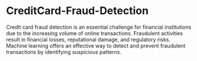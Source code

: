 # CreditCard-Fraud-Detection
Credit card fraud detection is an essential challenge for financial institutions due to the increasing volume of online transactions. Fraudulent activities result in financial losses, reputational damage, and regulatory risks. Machine learning offers an effective way to detect and prevent fraudulent transactions by identifying suspicious patterns.
